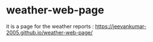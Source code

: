 # weather-web-page
it is a page for the weather reports : https://jeevankumar-2005.github.io/weather-web-page/
